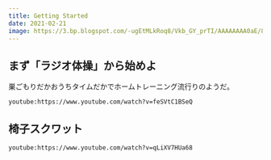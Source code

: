 ```yaml
---
title: Getting Started
date: 2021-02-21
image: https://3.bp.blogspot.com/-ugEtMLkRoq8/Vkb_GY_prTI/AAAAAAAA0aE/8Z7GweohF8U/s800/udetate_man.png
---
```


## まず「ラジオ体操」から始めよ

巣ごもりだかおうちタイムだかでホームトレーニング流行りのようだ。

`youtube:https://www.youtube.com/watch?v=feSVtC1BSeQ`

## 椅子スクワット


`youtube:https://www.youtube.com/watch?v=qLiXV7HUa68`